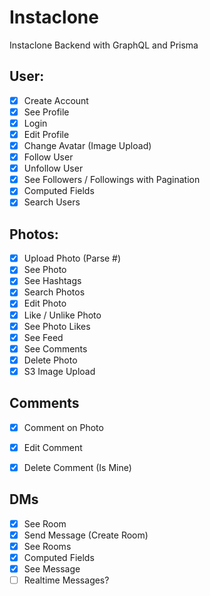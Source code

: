 # Instaclone

Instaclone Backend with GraphQL and Prisma

## User:

- [x] Create Account
- [x] See Profile
- [x] Login 
- [x] Edit Profile
- [x] Change Avatar (Image Upload)
- [x] Follow User
- [x] Unfollow User
- [x] See Followers / Followings with Pagination
- [x] Computed Fields
- [x] Search Users

## Photos:

- [x] Upload Photo (Parse #)
- [x] See Photo
- [x] See Hashtags
- [x] Search Photos
- [x] Edit Photo
- [x] Like / Unlike Photo
- [x] See Photo Likes
- [x] See Feed
- [x] See Comments
- [x] Delete Photo
- [x] S3 Image Upload

## Comments

- [x] Comment on Photo
- [x] Edit Comment
- [x] Delete Comment (Is Mine)


## DMs

- [x] See Room
- [x] Send Message (Create Room)
- [x] See Rooms
- [x] Computed Fields
- [x] See Message
- [ ] Realtime Messages?
